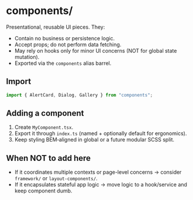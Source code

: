 # components/

Presentational, reusable UI pieces. They:

- Contain no business or persistence logic.
- Accept props; do not perform data fetching.
- May rely on hooks only for minor UI concerns (NOT for global state mutation).
- Exported via the `components` alias barrel.

## Import

```ts
import { AlertCard, Dialog, Gallery } from "components";
```

## Adding a component

1. Create `MyComponent.tsx`.
2. Export it through `index.ts` (named + optionally default for ergonomics).
3. Keep styling BEM‑aligned in global or a future modular SCSS split.

## When NOT to add here

- If it coordinates multiple contexts or page-level concerns → consider `framework/` or `layout-components/`.
- If it encapsulates stateful app logic → move logic to a hook/service and keep component dumb.
